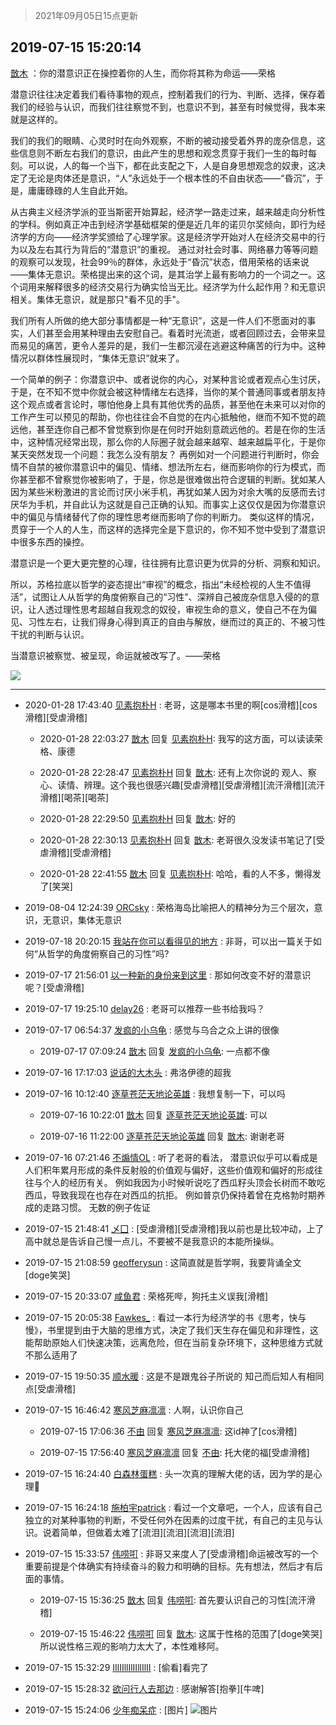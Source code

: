 > 2021年09月05日15点更新
<link rel="stylesheet" href="https://cdn.jsdelivr.net/gh/taotie6/sampleJSON@main/css/photo_show.css">


 ## 2019-07-15 15:20:14 

 [㪚木](https://www.coolapk.com/feed/12747086?shareKey=ZWVmMjU5NWJiZDk3NjEzMTc0YzA~) ：你的潜意识正在操控着你的人生，而你将其称为命运——荣格

潜意识往往决定着我们看待事物的观点，控制着我们的行为、判断、选择，保存着我们的经验与认识，而我们往往察觉不到，也意识不到，甚至有时候觉得，我本来就是这样的。

我们的我们的眼睛、心灵时时在向外观察<!--break-->，不断的被动接受着外界的庞杂信息，这些信息则不断左右我们的意识，由此产生的思想和观念贯穿于我们一生的每时每刻。可以说，人的每一个当下，都在此支配之下，人是自身思想观念的奴隶，这决定了无论是肉体还是意识，“人”永远处于一个根本性的不自由状态——“昏沉”，于是，庸庸碌碌的人生自此开始。

从古典主义经济学派的亚当斯密开始算起，经济学一路走过来，越来越走向分析性的学科。例如真正冲击到经济学基础框架的便是近几年的诺贝尔奖倾向，即行为经济学的方向——经济学奖颁给了心理学家。这是经济学开始对人在经济交易中的行为以及左右其行为背后的“潜意识”的重视。
通过对社会时事、网络暴力等等问题的观察可以发现，社会99％的群体，永远处于“昏沉”状态，借用荣格的话来说——集体无意识。荣格提出来的这个词，是其治学上最有影响力的一个词之一。这个词用来解释很多的经济交易行为确实恰当无比。经济学为什么起作用？和无意识相关。集体无意识，就是那只&quot;看不见的手&quot;。

我们所有人所做的绝大部分事情都是一种“无意识”，这是一件人们不愿面对的事实，人们甚至会用某种理由去安慰自己。看着时光流逝，或者回顾过去，会带来显而易见的痛苦，更令人差异的是，我们一生都沉浸在逃避这种痛苦的行为中。这种情况以群体性展现时，“集体无意识”就来了。

一个简单的例子：你潜意识中、或者说你的内心，对某种言论或者观点心生讨厌，于是，在不知不觉中你就会被这种情绪左右选择，当你的某个普通同事或者朋友持这个观点或者言论时，哪怕他身上具有其他优秀的品质，甚至他在未来可以对你的工作产生可以预见的帮助，你也往往会不自觉的在内心抵触他，继而不知不觉的疏远他，甚至连你自己都不曾觉察到你是在何时开始刻意疏远他的。若是在你的生活中，这种情况经常出现，那么你的人际圈子就会越来越窄、越来越扁平化，于是你某天突然发现一个问题：我怎么没有朋友？
再例如对一个问题进行判断时，你会情不自禁的被你潜意识中的偏见、情绪、想法所左右，继而影响你的行为模式，而你甚至都不曾察觉你被影响了，于是，你总是很难做出符合逻辑的判断。犹如某人因为某些米粉激进的言论而讨厌小米手机，再犹如某人因为对余大嘴的反感而去讨厌华为手机，并自此认为这就是自己正确的认知。而事实上这仅仅是因为你潜意识中的偏见与情绪替代了你的理性思考继而影响了你的判断力。
类似这样的情况，贯穿于一个人的人生，而这样的选择完全是下意识的，你不知不觉中受到了潜意识中很多东西的操控。

潜意识是一个更大更完整的心理，往往拥有比意识更为优异的分析、洞察和知识。

所以，苏格拉底以哲学的姿态提出“审视”的概念，指出“未经检视的人生不值得活”，试图让人从哲学的角度俯察自己的“习性”、深辨自己被庞杂信息入侵的的意识，让人透过理性思考超越自我观念的奴役，审视生命的意义，使自己不在为偏见、习性左右，让我们得身心得到真正的自由与解放，继而过的真正的、不被习性干扰的判断与认识。

当潜意识被察觉、被呈现，命运就被改写了。——荣格 

<div class="album">
<img class="img-item" src="https://image.coolapk.com/feed/2019/0715/15/1081091_b5ba4893_5212_7824@1080x570.jpeg" />
</div>

 ------- 

- 2020-01-28 17:43:40 [见素抱朴H](uid=1014158) : 老哥，这是哪本书里的啊[cos滑稽][cos滑稽][受虐滑稽] 

    - 2020-01-28 22:03:27 [㪚木](uid=1081091) 回复 [见素抱朴H](uid=1014158): 我写的这方面，可以读读荣格、康德 

    - 2020-01-28 22:28:47 [见素抱朴H](uid=1014158) 回复 [㪚木](uid=1081091): 还有上次你说的 观人、察心、读情、辨理。这个我也很感兴趣[受虐滑稽][受虐滑稽][流汗滑稽][流汗滑稽][喝茶][喝茶] 

    - 2020-01-28 22:29:50 [见素抱朴H](uid=1014158) 回复 [㪚木](uid=1081091): 好的 

    - 2020-01-28 22:30:13 [见素抱朴H](uid=1014158) 回复 [㪚木](uid=1081091): 老哥很久没发读书笔记了[受虐滑稽][受虐滑稽] 

    - 2020-01-28 22:41:55 [㪚木](uid=1081091) 回复 [见素抱朴H](uid=1014158): 哈哈，看的人不多，懒得发了[笑哭] 

- 2019-08-04 12:24:39 [ORCsky](uid=1052290) : 荣格海岛比喻把人的精神分为三个层次，意识，无意识，集体无意识 

- 2019-07-18 20:20:15 [我站在你可以看得见的地方](uid=1262232) : 非哥，可以出一篇关于如何“从哲学的角度俯察自己的习性”吗? 

- 2019-07-17 21:56:01 [以一种新的身份来到这里](uid=2664688) : 那如何改变不好的潜意识呢？[受虐滑稽] 

- 2019-07-17 19:25:10 [delay26](uid=2369222) : 老哥可以推荐一些书给我吗？ 

- 2019-07-17 06:54:37 [发疯的小乌龟](uid=2311133) : 感觉与乌合之众上讲的很像 

    - 2019-07-17 07:09:24 [㪚木](uid=1081091) 回复 [发疯的小乌龟](uid=2311133): 一点都不像 

- 2019-07-16 17:17:03 [说话的大木头](uid=1320545) : 弗洛伊德的超我 

- 2019-07-16 10:12:40 [逐草苍茫天地论英雄](uid=1268689) : 我想复制一下，可以吗 

    - 2019-07-16 10:22:01 [㪚木](uid=1081091) 回复 [逐草苍茫天地论英雄](uid=1268689): 可以 

    - 2019-07-16 11:22:00 [逐草苍茫天地论英雄](uid=1268689) 回复 [㪚木](uid=1081091): 谢谢老哥 

- 2019-07-16 07:21:46 [不煽情OL](uid=1236911) : 听了老哥的看法，
潜意识似乎可以看成是人们积年累月形成的条件反射般的价值观与偏好，这些价值观和偏好的形成往往与个人的经历有关。
例如我因为小时候听说吃了西瓜籽头顶会长树而不敢吃西瓜，导致我现在也存在对西瓜的抗拒。
例如普京仍保持着曾在克格勃时期养成的走路习惯。
无数的例子佐证 

- 2019-07-15 21:48:41 [乄囗](uid=759206) : [受虐滑稽][受虐滑稽]我以前也是比较冲动，上了高中就总是告诉自己慢一点儿，不要被不是我意识的本能所操纵。 

- 2019-07-15 21:08:59 [geofferysun](uid=435760) : 这简直就是哲学啊，我要背诵全文[doge笑哭] 

- 2019-07-15 20:33:07 [咸鱼君](uid=573545) : 荣格死哔，狗托主义误我[滑稽] 

- 2019-07-15 20:05:38 [Fawkes_](uid=687157) : 看过一本行为经济学的书《思考，快与慢》，书里提到由于大脑的思维方式，决定了我们天生存在偏见和非理性，这能帮助原始人们快速决策，远离危险，但在当前复杂环境下，这种思维方式就不那么适用了 

- 2019-07-15 19:50:35 [顺水暖](uid=2030768) : 这是不是跟鬼谷子所说的 知己而后知人有相同点[受虐滑稽] 

- 2019-07-15 16:46:42 [寒风芝麻凛凛](uid=1568246) : 人啊，认识你自己 

    - 2019-07-15 17:06:36 [不由](uid=698505) 回复 [寒风芝麻凛凛](uid=1568246): 这id神了[cos滑稽] 

    - 2019-07-15 17:56:40 [寒风芝麻凛凛](uid=1568246) 回复 [不由](uid=698505): 托大佬的福[受虐滑稽] 

- 2019-07-15 16:24:40 [白森林蛋糕](uid=1063067) : 头一次真的理解大佬的话，因为学的是心理🌚 

- 2019-07-15 16:24:18 [施柏宇patrick](uid=470998) : 看过一个文章吧，一个人，应该有自己独立的对某种事物的判断，不受任何外在因素的过度干扰，有自己的主见与认识。说着简单，但做着太难了[流泪][流泪][流泪][流泪] 

- 2019-07-15 15:33:57 [伟唠咑](uid=488448) : 非哥又来度人了[受虐滑稽]命运被改写的一个重要前提是个体确实有持续奋斗的毅力和明确的目标。先有想法，然后才有后面的事情。 

    - 2019-07-15 15:36:25 [㪚木](uid=1081091) 回复 [伟唠咑](uid=488448): 首先要认识自己的习性[流汗滑稽] 

    - 2019-07-15 15:46:22 [伟唠咑](uid=488448) 回复 [㪚木](uid=1081091): 这属于性格的范围了[doge笑哭]所以说性格三观的影响力太大了，本性难移阿。 

- 2019-07-15 15:32:29 [IIlIIllIlIIllIlII](uid=1286315) : [偷看]看完了 

- 2019-07-15 15:28:32 [欲问行人去那边](uid=826969) : 感谢解答[抱拳][牛啤] 

- 2019-07-15 15:24:06 [少年痴呆症](uid=749213) : [图片] ![图片](https://image.coolapk.com/feed/2019/0707/15/1765076_27e7c397_5418_4265@350x350.jpeg)

